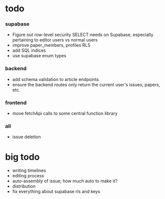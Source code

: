 # todo

### supabase
- Figure out row-level security SELECT needs on Supabase, especially pertaining to editor users vs normal users
- improve paper_members, profiles RLS
- add SQL indices
- use supabase enum types

### backend
- add schema validation to article endpoints
- ensure the backend routes only return the current user's issues, papers, etc.

### frontend
- move fetchApi calls to some central function library

### all
- issue deletion

# big todo

- writing timelines
- editing process
- auto-assembly of issue; how much auto to make it?
- distribution
- fix everything about supabase rls and keys

